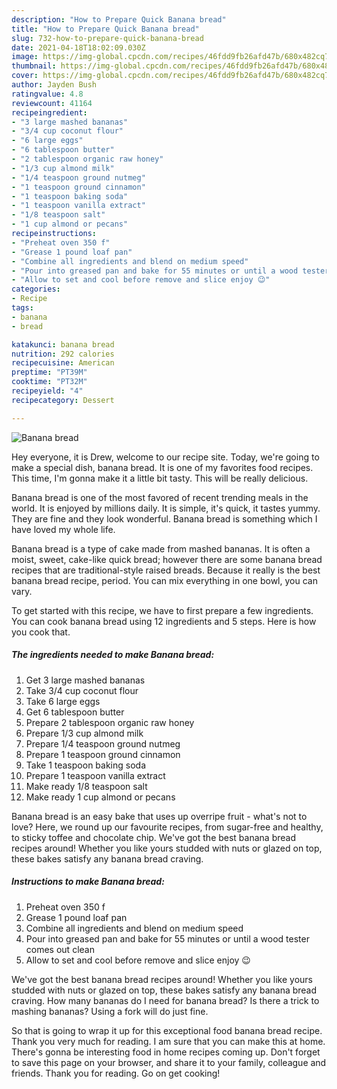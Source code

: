 ```yaml
---
description: "How to Prepare Quick Banana bread"
title: "How to Prepare Quick Banana bread"
slug: 732-how-to-prepare-quick-banana-bread
date: 2021-04-18T18:02:09.030Z
image: https://img-global.cpcdn.com/recipes/46fdd9fb26afd47b/680x482cq70/banana-bread-recipe-main-photo.jpg
thumbnail: https://img-global.cpcdn.com/recipes/46fdd9fb26afd47b/680x482cq70/banana-bread-recipe-main-photo.jpg
cover: https://img-global.cpcdn.com/recipes/46fdd9fb26afd47b/680x482cq70/banana-bread-recipe-main-photo.jpg
author: Jayden Bush
ratingvalue: 4.8
reviewcount: 41164
recipeingredient:
- "3 large mashed bananas"
- "3/4 cup coconut flour"
- "6 large eggs"
- "6 tablespoon butter"
- "2 tablespoon organic raw honey"
- "1/3 cup almond milk"
- "1/4 teaspoon ground nutmeg"
- "1 teaspoon ground cinnamon"
- "1 teaspoon baking soda"
- "1 teaspoon vanilla extract"
- "1/8 teaspoon salt"
- "1 cup almond or pecans"
recipeinstructions:
- "Preheat oven 350 f"
- "Grease 1 pound loaf pan"
- "Combine all ingredients and blend on medium speed"
- "Pour into greased pan and bake for 55 minutes or until a wood tester comes out clean"
- "Allow to set and cool before remove and slice enjoy 😉"
categories:
- Recipe
tags:
- banana
- bread

katakunci: banana bread 
nutrition: 292 calories
recipecuisine: American
preptime: "PT39M"
cooktime: "PT32M"
recipeyield: "4"
recipecategory: Dessert

---
```



![Banana bread](https://img-global.cpcdn.com/recipes/46fdd9fb26afd47b/680x482cq70/banana-bread-recipe-main-photo.jpg)

Hey everyone, it is Drew, welcome to our recipe site. Today, we're going to make a special dish, banana bread. It is one of my favorites food recipes. This time, I'm gonna make it a little bit tasty. This will be really delicious.

Banana bread is one of the most favored of recent trending meals in the world. It is enjoyed by millions daily. It is simple, it's quick, it tastes yummy. They are fine and they look wonderful. Banana bread is something which I have loved my whole life.

Banana bread is a type of cake made from mashed bananas. It is often a moist, sweet, cake-like quick bread; however there are some banana bread recipes that are traditional-style raised breads. Because it really is the best banana bread recipe, period. You can mix everything in one bowl, you can vary.


To get started with this recipe, we have to first prepare a few ingredients. You can cook banana bread using 12 ingredients and 5 steps. Here is how you cook that.

<!--inarticleads1-->

##### The ingredients needed to make Banana bread:

1. Get 3 large mashed bananas
1. Take 3/4 cup coconut flour
1. Take 6 large eggs
1. Get 6 tablespoon butter
1. Prepare 2 tablespoon organic raw honey
1. Prepare 1/3 cup almond milk
1. Prepare 1/4 teaspoon ground nutmeg
1. Prepare 1 teaspoon ground cinnamon
1. Take 1 teaspoon baking soda
1. Prepare 1 teaspoon vanilla extract
1. Make ready 1/8 teaspoon salt
1. Make ready 1 cup almond or pecans


Banana bread is an easy bake that uses up overripe fruit - what&#39;s not to love? Here, we round up our favourite recipes, from sugar-free and healthy, to sticky toffee and chocolate chip. We&#39;ve got the best banana bread recipes around! Whether you like yours studded with nuts or glazed on top, these bakes satisfy any banana bread craving. 

<!--inarticleads2-->

##### Instructions to make Banana bread:

1. Preheat oven 350 f
1. Grease 1 pound loaf pan
1. Combine all ingredients and blend on medium speed
1. Pour into greased pan and bake for 55 minutes or until a wood tester comes out clean
1. Allow to set and cool before remove and slice enjoy 😉


We&#39;ve got the best banana bread recipes around! Whether you like yours studded with nuts or glazed on top, these bakes satisfy any banana bread craving. How many bananas do I need for banana bread? Is there a trick to mashing bananas? Using a fork will do just fine. 

So that is going to wrap it up for this exceptional food banana bread recipe. Thank you very much for reading. I am sure that you can make this at home. There's gonna be interesting food in home recipes coming up. Don't forget to save this page on your browser, and share it to your family, colleague and friends. Thank you for reading. Go on get cooking!
